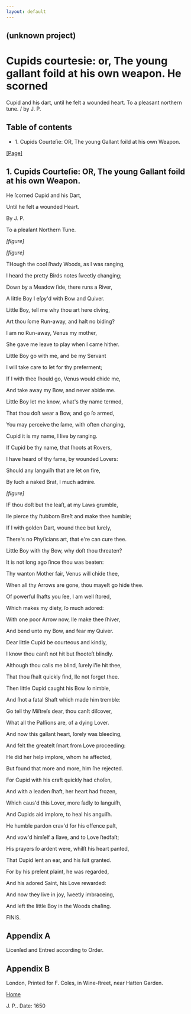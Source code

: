 ```yaml
---
layout: default
---
```

## (unknown project)

# Cupids courtesie: or, The young gallant foild at his own weapon. He scorned
Cupid and his dart, until he felt a wounded heart. To a pleasant northern
tune. / by J. P.

## Table of contents

  * 1\. Cupids Courteſie: OR, The young Gallant foild at his own Weapon.

[[Page]](http://eebo.chadwyck.com/downloadtiff?vid=174528&page=1)

## 1\. Cupids Courteſie: OR, The young Gallant foild at his own Weapon.

He ſcorned Cupid and his Dart,

Until he felt a wounded Heart.

By J. P.

To a pleaſant Northern Tune.

_[figure]_

_[figure]_

THough the cool ſhady Woods, as I was ranging,

I heard the pretty Birds notes ſweetly changing;

Down by a Meadow ſide, there runs a River,

A little Boy I eſpy'd with Bow and Quiver.

Little Boy, tell me why thou art here diving,

Art thou ſome Run-away, and haſt no biding?

I am no Run-away, Venus my mother,

She gave me leave to play when I came hither.

Little Boy go with me, and be my Servant

I will take care to ſet for thy preferment;

If I with thee ſhould go, Venus would chide me,

And take away my Bow, and never abide me.

Little Boy let me know, what's thy name termed,

That thou doſt wear a Bow, and go ſo armed,

You may perceive the ſame, with often changing,

Cupid it is my name, I live by ranging.

If Cupid be thy name, that ſhoots at Rovers,

I have heard of thy fame, by wounded Lovers:

Should any languiſh that are ſet on fire,

By ſuch a naked Brat, I much admire.

_[figure]_

IF thou doſt but the leaſt, at my Laws grumble,

Ile pierce thy ſtubborn Breſt and make thee humble;

If I with golden Dart, wound thee but ſurely,

There's no Phyſicians art, that e're can cure thee.

Little Boy with thy Bow, why doſt thou threaten?

It is not long ago ſince thou was beaten:

Thy wanton Mother fair, Venus will chide thee,

When all thy Arrows are gone, thou mayeſt go hide thee.

Of powerful ſhafts you ſee, I am well ſtored,

Which makes my diety, ſo much adored:

With one poor Arrow now, Ile make thee ſhiver,

And bend unto my Bow, and fear my Quiver.

Dear little Cupid be courteous and kindly,

I know thou canſt not hit but ſhooteſt blindly.

Although thou calls me blind, ſurely i'le hit thee,

That thou ſhalt quickly find, Ile not forget thee.

Then little Cupid caught his Bow ſo nimble,

And ſhot a fatal Shaft which made him tremble:

Go tell thy Miſtreſs dear, thou canſt diſcover,

What all the Paſſions are, of a dying Lover.

And now this gallant heart, ſorely was bleeding,

And felt the greateſt ſmart from Love proceeding:

He did her help implore, whom he affected,

But found that more and more, him ſhe rejected.

For Cupid with his craft quickly had choſen,

And with a leaden ſhaft, her heart had frozen,

Which caus'd this Lover, more ſadly to languiſh,

And Cupids aid implore, to heal his anguiſh.

He humble pardon crav'd for his offence paſt,

And vow'd himſelf a ſlave, and to Love ſtedfaſt;

His prayers ſo ardent were, whilſt his heart panted,

That Cupid lent an ear, and his ſuit granted.

For by his preſent plaint, he was regarded,

And his adored Saint, his Love rewarded:

And now they live in joy, ſweetly imbraceing,

And left the little Boy in the Woods chaſing.

FINIS.

## Appendix A

Licenſed and Entred according to Order.

## Appendix B

London, Printed for F. Coles, in Wine-ſtreet, near Hatten Garden.

[Home](/)

J. P.. Date: 1650  


